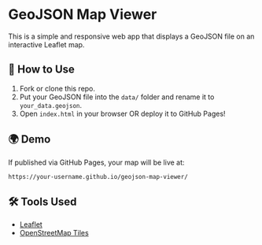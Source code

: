 # GeoJSON Map Viewer

This is a simple and responsive web app that displays a GeoJSON file on an interactive Leaflet map.

## 🔧 How to Use

1. Fork or clone this repo.
2. Put your GeoJSON file into the `data/` folder and rename it to `your_data.geojson`.
3. Open `index.html` in your browser OR deploy it to GitHub Pages!

## 🌍 Demo

If published via GitHub Pages, your map will be live at:
```
https://your-username.github.io/geojson-map-viewer/
```

## 🛠 Tools Used

- [Leaflet](https://leafletjs.com/)
- [OpenStreetMap Tiles](https://www.openstreetmap.org/)
